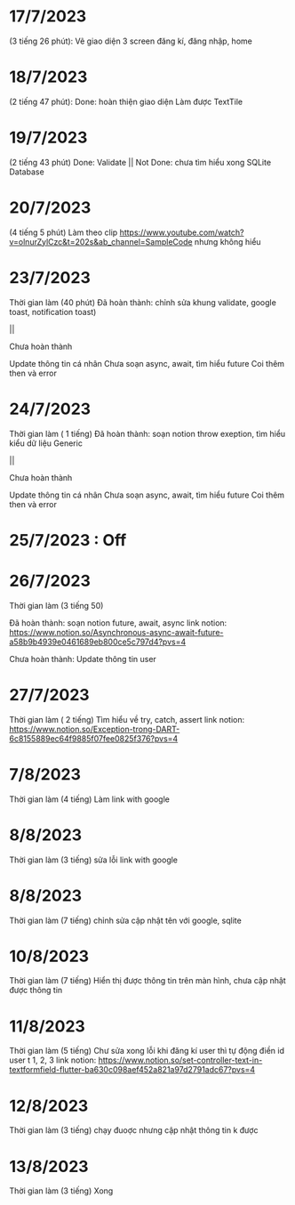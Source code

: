 # 17/7/2023

(3 tiếng 26 phút): Vẽ giao diện 3 screen đăng kí, đăng nhập, home 

# 18/7/2023
(2 tiếng 47 phút):
Done:
hoàn thiện giao diện
Làm được TextTile

# 19/7/2023
(2 tiếng 43 phút)
Done: Validate || Not Done: chưa tìm hiểu xong SQLite Database

# 20/7/2023
(4 tiếng 5 phút)
Làm theo clip https://www.youtube.com/watch?v=olnurZylCzc&t=202s&ab_channel=SampleCode nhưng không hiểu

# 23/7/2023
Thời gian làm (40 phút)
Đã hoàn thành: chỉnh sửa khung validate, google toast, notification toast)

||

Chưa hoàn thành

Update thông tin cá nhân
Chưa soạn async, await, tìm hiểu future
Coi thêm then và error

# 24/7/2023
Thời gian làm ( 1 tiếng)
Đã hoàn thành: soạn notion throw exeption, tìm hiểu kiểu dữ liệu Generic

||

Chưa hoàn thành

Update thông tin cá nhân
Chưa soạn async, await, tìm hiểu future
Coi thêm then và error

# 25/7/2023 : Off

# 26/7/2023
Thời gian làm (3 tiếng 50)

Đã hoàn thành: soạn notion future, await, async
link notion: https://www.notion.so/Asynchronous-async-await-future-a58b9b4939e0461689eb800ce5c797d4?pvs=4

Chưa hoàn thành: Update thông tin user


# 27/7/2023
Thời gian làm ( 2 tiếng)
Tìm hiểu về try, catch, assert
link notion: https://www.notion.so/Exception-trong-DART-6c8155889ec64f9885f07fee0825f376?pvs=4

# 7/8/2023
Thời gian làm (4 tiếng)
Làm link with google

# 8/8/2023
Thời gian làm (3 tiếng)
sửa lỗi link with google

# 8/8/2023
Thời gian làm (7 tiếng)
chỉnh sửa cập nhật tên với google, sqlite

# 10/8/2023
Thời gian làm (7 tiếng)
Hiển thị được thông tin trên màn hình, chưa cập nhật được thông tin

# 11/8/2023
Thời gian làm (5 tiếng)
Chư sửa xong lỗi khi đăng kí user thì tự động điền id user t 1, 2, 3
link notion: https://www.notion.so/set-controller-text-in-textformfield-flutter-ba630c098aef452a821a97d2791adc67?pvs=4

# 12/8/2023
Thời gian làm (3 tiếng)
chạy đuoợc nhưng cập nhật thông tin k được

# 13/8/2023
Thời gian làm (3 tiếng)
Xong